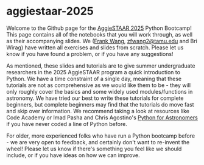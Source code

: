 # aggiestaar-2025
Welcome to the Github page for the [AggieSTAAR 2025](https://instrumentation.tamu.edu/aggiestaar/) Python Bootcamp! This page contains all of the notebooks that you will work through, as well as their accompanying slides. We ([Frank Wang](tx.ag/zfwang), [zfwang2@tamu.edu](zfwang2@tamu.edu) and Bri Wirag) have written all exercises and slides from scratch. Please let us know if you have found a problem, or if you have any suggestions!

As mentioned, these slides and tutorials are to give summer undergraduate researchers in the 2025 AggieSTAAR program a quick introduction to Python. We have a time constraint of a single day, meaning that these tutorials are not as comprehensive as we would like them to be - they will only roughly cover the basics and some widely used modules/functions in astronomy. We have tried our best to write these tutorials for complete beginners, but complete beginners may find that the tutorials do move fast and skip over information. We recommend taking a look at resources like Code Academy or Imad Pasha and Chris Agostino's [Python for Astronomers](https://prappleizer.github.io/textbook.pdf) if you have never coded a line of Python before. 

For older, more experienced folks who have run a Python bootcamp before - we are very open to feedback, and certainly don't want to re-invent the wheel! Please let us know if there's something you feel like we should include, or if you have ideas on how we can improve. 
